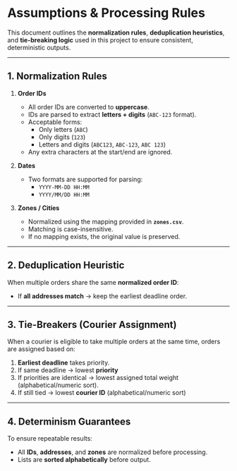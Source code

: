 # Assumptions & Processing Rules

This document outlines the **normalization rules**, **deduplication heuristics**, and **tie-breaking logic** used in this project to ensure consistent, deterministic outputs.

---

## 1. Normalization Rules

1. **Order IDs**  
   - All order IDs are converted to **uppercase**.  
   - IDs are parsed to extract **letters + digits** (`ABC-123` format).  
   - Acceptable forms:  
     - Only letters (`ABC`)  
     - Only digits (`123`)  
     - Letters and digits (`ABC123`, `ABC-123`, `ABC 123`)  
   - Any extra characters at the start/end are ignored.

2. **Dates**  
   - Two formats are supported for parsing:  
     - `YYYY-MM-DD HH:MM`  
     - `YYYY/MM/DD HH:MM`  

3. **Zones / Cities**  
   - Normalized using the mapping provided in **`zones.csv`**.  
   - Matching is case-insensitive.  
   - If no mapping exists, the original value is preserved.

---

## 2. Deduplication Heuristic

When multiple orders share the same **normalized order ID**:

- If **all addresses match** → keep the earliest deadline order.  

---

## 3. Tie-Breakers (Courier Assignment)

When a courier is eligible to take multiple orders at the same time, orders are assigned based on:

1. **Earliest deadline** takes priority.
2. If same deadline → lowest **priority**
2. If priorities are identical → lowest assigned total weight (alphabetical/numeric sort).  
3. If still tied → lowest **courier ID** (alphabetical/numeric sort)


---

## 4. Determinism Guarantees

To ensure repeatable results:
- All **IDs**, **addresses**, and **zones** are normalized before processing.  
- Lists are **sorted alphabetically** before output.  
